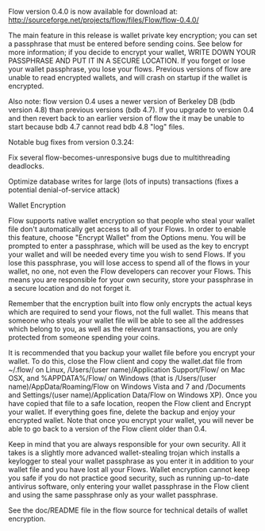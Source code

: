 Flow version 0.4.0 is now available for download at:
http://sourceforge.net/projects/flow/files/Flow/flow-0.4.0/

The main feature in this release is wallet private key encryption;
you can set a passphrase that must be entered before sending coins.
See below for more information; if you decide to encrypt your wallet,
WRITE DOWN YOUR PASSPHRASE AND PUT IT IN A SECURE LOCATION. If you
forget or lose your wallet passphrase, you lose your flows.
Previous versions of flow are unable to read encrypted wallets,
and will crash on startup if the wallet is encrypted.

Also note: flow version 0.4 uses a newer version of Berkeley DB
(bdb version 4.8) than previous versions (bdb 4.7). If you upgrade
to version 0.4 and then revert back to an earlier version of flow
the it may be unable to start because bdb 4.7 cannot read bdb 4.8
"log" files.


Notable bug fixes from version 0.3.24:

Fix several flow-becomes-unresponsive bugs due to multithreading
deadlocks.

Optimize database writes for large (lots of inputs) transactions
(fixes a potential denial-of-service attack)


Wallet Encryption

Flow supports native wallet encryption so that people who steal your
wallet file don't automatically get access to all of your Flows.
In order to enable this feature, choose "Encrypt Wallet" from the
Options menu.  You will be prompted to enter a passphrase, which
will be used as the key to encrypt your wallet and will be needed
every time you wish to send Flows.  If you lose this passphrase,
you will lose access to spend all of the flows in your wallet,
no one, not even the Flow developers can recover your Flows.
This means you are responsible for your own security, store your
passphrase in a secure location and do not forget it.

Remember that the encryption built into flow only encrypts the
actual keys which are required to send your flows, not the full
wallet.  This means that someone who steals your wallet file will
be able to see all the addresses which belong to you, as well as the
relevant transactions, you are only protected from someone spending
your coins.

It is recommended that you backup your wallet file before you
encrypt your wallet.  To do this, close the Flow client and
copy the wallet.dat file from ~/.flow/ on Linux, /Users/(user
name)/Application Support/Flow/ on Mac OSX, and %APPDATA%/Flow/
on Windows (that is /Users/(user name)/AppData/Roaming/Flow on
Windows Vista and 7 and /Documents and Settings/(user name)/Application
Data/Flow on Windows XP).  Once you have copied that file to a
safe location, reopen the Flow client and Encrypt your wallet.
If everything goes fine, delete the backup and enjoy your encrypted
wallet.  Note that once you encrypt your wallet, you will never be
able to go back to a version of the Flow client older than 0.4.

Keep in mind that you are always responsible for your own security.
All it takes is a slightly more advanced wallet-stealing trojan which
installs a keylogger to steal your wallet passphrase as you enter it
in addition to your wallet file and you have lost all your Flows.
Wallet encryption cannot keep you safe if you do not practice
good security, such as running up-to-date antivirus software, only
entering your wallet passphrase in the Flow client and using the
same passphrase only as your wallet passphrase.

See the doc/README file in the flow source for technical details
of wallet encryption.
